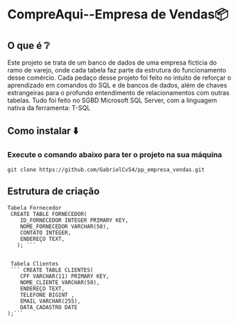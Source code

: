 # CompreAqui--Empresa de Vendas📦
## O que é ❔
Este projeto se trata de um banco de dados de uma empresa fictícia do ramo de varejo, onde cada tabela faz parte da estrutura do funcionamento desse comércio. Cada pedaço desse projeto foi feito no intuito de reforçar o aprendizado em comandos do SQL e de bancos de dados, além de chaves estrangeiras para o profundo entendimento de relacionamentos com outras tabelas. Tudo foi feito no SGBD Microsoft SQL Server, com a linguagem nativa da ferramenta: T-SQL

## Como instalar ⬇️
### Execute o comando abaixo para ter o projeto na sua máquina
` git clone https://github.com/GabrielCv54/pp_empresa_vendas.git `

## Estrutura de criação

```
Tabela Fornecedor
 CREATE TABLE FORNECEDOR(
	ID_FORNECEDOR INTEGER PRIMARY KEY,
	NOME_FORNECEDOR VARCHAR(50),
	CONTATO INTEGER,
	ENDEREÇO TEXT,
   ); ```


 Tabela Clientes
 ``` CREATE TABLE CLIENTES(
	CPF VARCHAR(11) PRIMARY KEY,
	NOME_CLIENTE VARCHAR(50),
	ENDEREÇO TEXT,
	TELEFONE BIGINT ,
	EMAIL VARCHAR(255),
	DATA_CADASTRO DATE
);```
